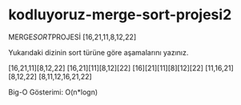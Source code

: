 # kodluyoruz-merge-sort-projesi2
MERGE*SORT*PROJESİ
[16,21,11,8,12,22] 

Yukarıdaki dizinin sort türüne göre aşamalarını yazınız.

[16,21,11][8,12,22]
[16,21][11][8,12][22]
[16][21][11][8][12][22]
[11,16,21][8,12,22]
[8,11,12,16,21,22]


Big-O Gösterimi: O(n*logn)
